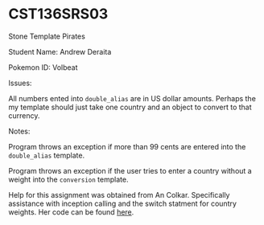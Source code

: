 # CST136SRS03

Stone Template Pirates

Student Name: Andrew Deraita

Pokemon ID: Volbeat 

Issues: 

All numbers ented into `double_alias` are in US dollar amounts. Perhaps 
the my template should just take one country and an object to convert to 
that currency.

Notes: 

Program throws an exception if more than 99 cents are entered into the 
`double_alias` template.

Program throws an exception if the user tries to enter a country without
a weight into the `conversion` template.

Help for this assignment was obtained from
An Colkar. Specifically assistance with inception 
calling and the switch statment for country 
weights. Her code can be found 
[here](https://github.com/an6688/CST136SRS03).
